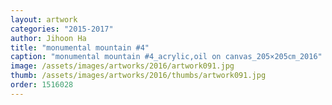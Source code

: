 ```yaml
---
layout: artwork
categories: "2015-2017"
author: Jihoon Ha
title: "monumental mountain #4"
caption: "monumental mountain #4_acrylic,oil on canvas_205×205㎝_2016"
image: /assets/images/artworks/2016/artwork091.jpg
thumb: /assets/images/artworks/2016/thumbs/artwork091.jpg
order: 1516028
---
```

